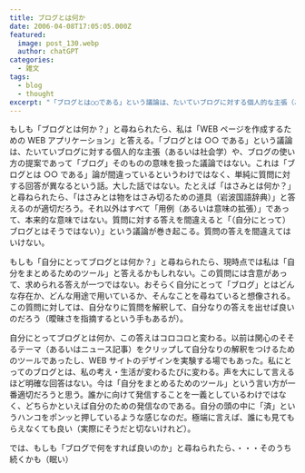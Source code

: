 ```yaml
---
title: ブログとは何か
date: 2006-04-08T17:05:05.000Z
featured:
  image: post_130.webp
  author: chatGPT
categories:
  - 雑文
tags:
  - blog
  - thought
excerpt: "「ブログとは○○である」という議論は、たいていブログに対する個人的な主張（あるいは社会学）や、ブログの使い方の提案であって「ブログ」そのものの意味を扱った議論ではない。"
---
```


もしも「ブログとは何か？」と尋ねられたら、私は「WEB ページを作成するための WEB アプリケーション」と答える。「ブログとは ○○ である」という議論は、たいていブログに対する個人的な主張（あるいは社会学）や、ブログの使い方の提案であって「ブログ」そのものの意味を扱った議論ではない。これは「ブログとは ○○ である」論が間違っているというわけではなく、単純に質問に対する回答が異なるという話。大した話ではない。たとえば「はさみとは何か？」と尋ねられたら、「はさみとは物をはさみ切るための道具（岩波国語辞典）」と答えるのが適切だろう。それ以外はすべて「用例（あるいは意味の拡張）」であって、本来的な意味ではない。質問に対する答えを間違えると「（自分にとって）ブログとはそうではない）」という議論が巻き起こる。質問の答えを間違えてはいけない。

もしも「自分にとってブログとは何か？」と尋ねられたら、現時点では私は「自分をまとめるためのツール」と答えるかもしれない。この質問には含意があって、求められる答えが一つではない。おそらく自分にとって「ブログ」とはどんな存在か、どんな用途で用いているか、そんなことを尋ねていると想像される。この質問に対しては、自分なりに質問を解釈して、自分なりの答えを出せば良いのだろう（曖昧さを指摘するという手もあるが）。

自分にとってブログとは何か、この答えはコロコロと変わる。以前は関心のそそるテーマ（あるいはニュース記事）をクリップして自分なりの解釈をつけるためのツールであったし、WEB サイトのデザインを実験する場でもあった。私にとってのブログとは、私の考え・生活が変わるたびに変わる。声を大にして言えるほど明確な回答はない。今は「自分をまとめるためのツール」という言い方が一番適切だろうと思う。誰かに向けて発信することを一義としているわけではなく、どちらかといえば自分のための発信なのである。自分の頭の中に「済」というハンコをポンッと押しているような感じなのだ。極端に言えば、誰にも見てもらえなくても良い（実際にそうだと切ないけれど）。

では、もしも「ブログで何をすれば良いのか」と尋ねられたら、・・・そのうち続くかも（眠い）
